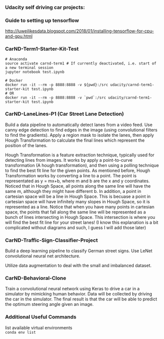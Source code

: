 ### Udacity self driving car projects:

### Guide to setting up tensorflow
http://luweilikesdata.blogspot.com/2018/01/installing-tensorflow-for-cpu-and-gpu.html

### CarND-Term1-Starter-Kit-Test
```
# Anaconda
source activate carnd-term1 # If currently deactivated, i.e. start of a new terminal session
jupyter notebook test.ipynb
```

```
# Docker
docker run -it --rm -p 8888:8888 -v ${pwd}:/src udacity/carnd-term1-starter-kit test.ipynb
# OR
docker run -it --rm -p 8888:8888 -v `pwd`:/src udacity/carnd-term1-starter-kit test.ipynb
```

### CarND-LaneLines-P1 (Car Street Lane Detection)
Build a data pipeline to automatically detect lanes from a video feed.  Use canny edge detection to find edges in the image (using convolutional filters to find the gradients).  Apply a region mask to isolate the lanes, then apply Hough Transformation to calculate the final lines which represent the position of the lanes.  

Hough Transformation is a feature extraction technique, typically used for detecting lines from images.  It works by apply a point-to-curve transformation (A hough transformation), and then using a polling technique to find the best fit line for the given points. As mentioned before, Hough Transformation works by converting a line to a point.  The point is representated as y = mx+b, where m and b are the x and y coordinates.  Noticed that in Hough Space, all points along the same line will have the same m, although they might have different b.  In addition, a point in cartesian space will be a line in Hough Space.  This is becuase a point in cartesian space will have infinitely many slopes in Hough Space, so it is represented as a line.  Notice that when you have many points in cartesian space, the points that fall along the same line will be represented as a bunch of lines intersecting in Hough Space.  This intersection is where you will find the best fit line for your street lanes!  (I know this explanation is a bit complicated without diagrams and such, I guess I will add those later)

### CarND-Traffic-Sign-Classifier-Project
Build a deep learning pipeline to classify German street signs.  Use LeNet convolutional neural net architecture.  

Utilize data augmentation to deal with the small and imbalanced dataset.  

### CarND-Behavioral-Clone
Train a convolutional neural network using Keras to drive a car in a simulator by mimicking human behavior.  Data will be collected by driving the car in the simulator.   The final result is that the car will be able to predict the optimum steering angle given an image. 

### Additional Useful Commands

list available virtual environments  
```conda env list```
